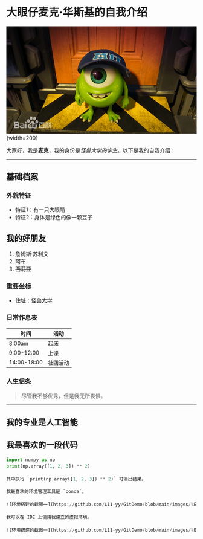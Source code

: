 # 大眼仔麦克·华斯基的自我介绍

![麦克·华斯基](https://github.com/L11-yy/GitDemo/blob/main/images/%E5%A4%A7%E7%9C%BC%E4%BB%94.png){width=200}

大家好，我是**麦克**，我的身份是*怪兽大学的学生*。以下是我的自我介绍：

---

## 基础档案

### 外貌特征

- 特征1：有一只大眼睛
- 特征2：身体是绿色的像一颗豆子

## 我的好朋友

1. 詹姆斯·苏利文
2. 阿布
3. ~~西莉亚~~

### 重要坐标

- 住址：[怪兽大学](https://www.monstersuniversity.edu)

### 日常作息表

| 时间       | 活动           |
|------------|----------------|
| 8:00am     | 起床           |
| 9:00-12:00 | 上课           |
| 14:00-18:00| 社团活动       |

### 人生信条

> 尽管我不够优秀，但是我无所畏惧。

---

## 我的专业是人工智能

## 我最喜欢的一段代码

```python
import numpy as np
print(np.array([1, 2, 3]) ** 2)

其中执行 `print(np.array([1, 2, 3]) ** 2)` 可输出结果。

我最喜欢的环境管理工具是 `conda`。

![环境搭建的截图一](https://github.com/L11-yy/GitDemo/blob/main/images/%E5%B1%8F%E5%B9%95%E6%88%AA%E5%9B%BE%202025-03-13%20021655.png)<!-- 图片，设置图片宽度为800 -->

我可以在 IDE 上使用我建立的虚拟环境。

![环境搭建的截图一](https://github.com/L11-yy/GitDemo/blob/main/images/%E5%B1%8F%E5%B9%95%E6%88%AA%E5%9B%BE%202025-03-13%20021655.png)<!-- 图片，设置图片宽度为800 -->
